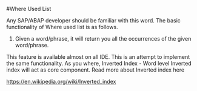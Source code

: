 #Where Used List

Any SAP/ABAP developer should be familiar  with this word. The basic functionality of Where used list is as follows.

1. Given a word/phrase, it will return you all the occurrences of the given word/phrase.

This feature is available almost on all IDE. This is an attempt to implement the same functionality.
As you where, Inverted Index - Word level Inverted index will act as core component. 
Read more about Inverted index here

<https://en.wikipedia.org/wiki/Inverted_index>
